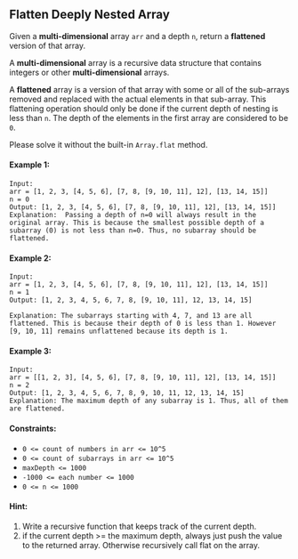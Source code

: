 ## Flatten Deeply Nested Array

Given a **multi-dimensional** array `arr` and a depth `n`, return a **flattened** version of that array.

A **multi-dimensional** array is a recursive data structure that contains integers or other **multi-dimensional** arrays.

A **flattened** array is a version of that array with some or all of the sub-arrays removed and replaced with the actual elements in that sub-array. This flattening operation should only be done if the current depth of nesting is less than `n`. The depth of the elements in the first array are considered to be `0`.

Please solve it without the built-in `Array.flat` method.

#### Example 1:

```
Input:
arr = [1, 2, 3, [4, 5, 6], [7, 8, [9, 10, 11], 12], [13, 14, 15]]
n = 0
Output: [1, 2, 3, [4, 5, 6], [7, 8, [9, 10, 11], 12], [13, 14, 15]]
Explanation:  Passing a depth of n=0 will always result in the original array. This is because the smallest possible depth of a subarray (0) is not less than n=0. Thus, no subarray should be flattened.
```

#### Example 2:

```
Input:
arr = [1, 2, 3, [4, 5, 6], [7, 8, [9, 10, 11], 12], [13, 14, 15]]
n = 1
Output: [1, 2, 3, 4, 5, 6, 7, 8, [9, 10, 11], 12, 13, 14, 15]

Explanation: The subarrays starting with 4, 7, and 13 are all flattened. This is because their depth of 0 is less than 1. However [9, 10, 11] remains unflattened because its depth is 1.
```

#### Example 3:

```
Input:
arr = [[1, 2, 3], [4, 5, 6], [7, 8, [9, 10, 11], 12], [13, 14, 15]]
n = 2
Output: [1, 2, 3, 4, 5, 6, 7, 8, 9, 10, 11, 12, 13, 14, 15]
Explanation: The maximum depth of any subarray is 1. Thus, all of them are flattened.
```

#### Constraints:

- `0 <= count of numbers in arr <= 10^5`
- `0 <= count of subarrays in arr <= 10^5`
- `maxDepth <= 1000`
- `-1000 <= each number <= 1000`
- `0 <= n <= 1000`

#### Hint:

1. Write a recursive function that keeps track of the current depth.
2. if the current depth >= the maximum depth, always just push the value to the returned array. Otherwise recursively call flat on the array.
